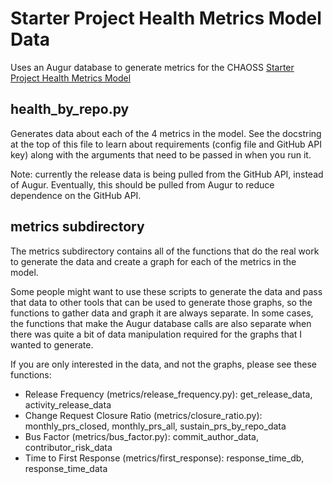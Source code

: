 # Starter Project Health Metrics Model Data
Uses an Augur database to generate metrics for the CHAOSS [Starter Project Health Metrics Model](https://chaoss.community/kb/metrics-model-starter-project-health/)

## health_by_repo.py

Generates data about each of the 4 metrics in the model. See the docstring at the
top of this file to learn about requirements (config file and GitHub API key) along
with the arguments that need to be passed in when you run it.

Note: currently the release data is being pulled from the GitHub API, instead of
Augur. Eventually, this should be pulled from Augur to reduce dependence on the
GitHub API.

## metrics subdirectory

The metrics subdirectory contains all of the functions that do the real work to generate
the data and create a graph for each of the metrics in the model.

Some people might want to use these scripts to generate the data and pass that data
to other tools that can be used to generate those graphs, so the functions to gather
data and graph it are always separate. In some cases, the functions that make the 
Augur database calls are also separate when there was quite a bit of data manipulation
required for the graphs that I wanted to generate.

If you are only interested in the data, and not the graphs, please see these functions:
* Release Frequency (metrics/release_frequency.py): get_release_data, activity_release_data
* Change Request Closure Ratio (metrics/closure_ratio.py): monthly_prs_closed, monthly_prs_all, sustain_prs_by_repo_data
* Bus Factor (metrics/bus_factor.py): commit_author_data, contributor_risk_data
* Time to First Response (metrics/first_response): response_time_db, response_time_data